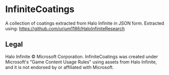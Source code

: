 # InfiniteCoatings
A collection of coatings extracted from Halo Infinite in JSON form.
Extracted using: https://github.com/urium1186/HaloInfiniteResearch

## Legal
Halo Infinite © Microsoft Corporation. InfiniteCoatings was created under Microsoft's "Game Content Usage Rules" using assets from Halo Infinite, and it is not endorsed by or affiliated with Microsoft.
